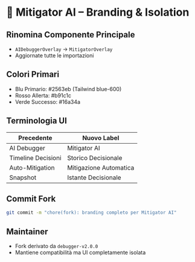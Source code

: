 # 🎨 Mitigator AI – Branding & Isolation

## Rinomina Componente Principale
- `AIDebuggerOverlay` → `MitigatorOverlay`
- Aggiornate tutte le importazioni

## Colori Primari
- Blu Primario: #2563eb (Tailwind blue-600)
- Rosso Allerta: #b91c1c
- Verde Successo: #16a34a

## Terminologia UI
| Precedente       | Nuovo Label           |
|------------------|------------------------|
| AI Debugger      | Mitigator AI           |
| Timeline Decisioni | Storico Decisionale  |
| Auto-Mitigation  | Mitigazione Automatica |
| Snapshot         | Istante Decisionale    |

## Commit Fork
```bash
git commit -m "chore(fork): branding completo per Mitigator AI"
```

## Maintainer
- Fork derivato da `debugger-v2.0.0`
- Mantiene compatibilità ma UI completamente isolata 